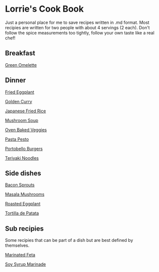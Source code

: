 # Lorrie's Cook Book

Just a personal place for me to save recipes written in .md format. Most recipies are written for two people with about 4 servings (2 each). Don't follow the spice measurements too tightly, follow your own taste like a real chef!

## Breakfast

[Green Omelette](<breakfast/Green Omelette.md>)

## Dinner

[Fried Eggplant](<dinner/Fried Eggplant.md>)

[Golden Curry](<dinner/Golden Curry.md>)

[Japanese Fried Rice](<dinner/Japanese Fried Rice.md>)

[Mushroom Soup](<dinner/Mushroom Soup.md>)

[Oven Baked Veggies](<dinner/Oven Baked Veggies.md>)

[Pasta Pesto](<dinner/Pasta Pesto.md>)

[Portobello Burgers](<dinner/Portobello Burgers.md>)

[Teriyaki Noodles](<dinner/Teriyaki Noodles.md>)

## Side dishes

[Bacon Sprouts](<sides/Bacon Sprouts.md>)

[Masala Mushrooms](<sides/Masala Mushrooms.md>)

[Roasted Eggplant](<sides/Roasted Eggplant.md>)

[Tortilla de Patata](<sides/Totilla de Patata.md>)

## Sub recipies

Some recipies that can be part of a dish but are best defined by themselves.

[Marinated Feta](<sub/Marinated Feta.md>)

[Soy Syrup Marinade](<sub/Soy Syrup Marinade.md>)
